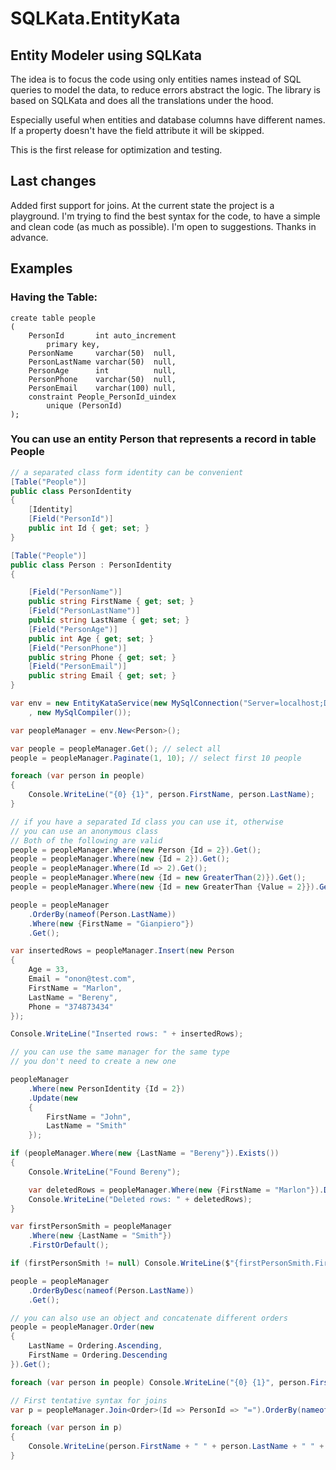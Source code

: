 # SQLKata.EntityKata
## Entity Modeler using SQLKata

The idea is to focus the code using only entities names instead of SQL queries to model the data,
to reduce errors abstract the logic.
The library is based on SQLKata and does all the translations under the hood. 

Especially useful when entities and database columns have different names.
If a property doesn't have the field attribute it will be skipped.

This is the first release for optimization and testing. 

## Last changes
Added first support for joins. 
At the current state the project is a playground. I'm trying to find the best syntax for the code, to have a simple and clean code (as much as possible).
I'm open to suggestions. Thanks in advance.

## Examples
### Having the Table:
``` mysql
create table people
(
    PersonId       int auto_increment
        primary key,
    PersonName     varchar(50)  null,
    PersonLastName varchar(50)  null,
    PersonAge      int          null,
    PersonPhone    varchar(50)  null,
    PersonEmail    varchar(100) null,
    constraint People_PersonId_uindex
        unique (PersonId)
);
```

### You can use an entity Person that represents a record in table People
``` cs
// a separated class form identity can be convenient
[Table("People")]
public class PersonIdentity
{
    [Identity]
    [Field("PersonId")]
    public int Id { get; set; }
}

[Table("People")]
public class Person : PersonIdentity 
{

    [Field("PersonName")]
    public string FirstName { get; set; }
    [Field("PersonLastName")]
    public string LastName { get; set; }
    [Field("PersonAge")]
    public int Age { get; set; }
    [Field("PersonPhone")]
    public string Phone { get; set; }
    [Field("PersonEmail")]
    public string Email { get; set; }
}

var env = new EntityKataService(new MySqlConnection("Server=localhost;Database=entitkatatest;Uid=root;Pwd=;")
    , new MySqlCompiler());

var peopleManager = env.New<Person>();

var people = peopleManager.Get(); // select all 
people = peopleManager.Paginate(1, 10); // select first 10 people

foreach (var person in people)
{
    Console.WriteLine("{0} {1}", person.FirstName, person.LastName);
}

// if you have a separated Id class you can use it, otherwise 
// you can use an anonymous class
// Both of the following are valid    
people = peopleManager.Where(new Person {Id = 2}).Get();
people = peopleManager.Where(new {Id = 2}).Get();
people = peopleManager.Where(Id => 2).Get();
people = peopleManager.Where(new {Id = new GreaterThan(2)}).Get();
people = peopleManager.Where(new {Id = new GreaterThan {Value = 2}}).Get();

people = peopleManager
    .OrderBy(nameof(Person.LastName))
    .Where(new {FirstName = "Gianpiero"})
    .Get();

var insertedRows = peopleManager.Insert(new Person
{
    Age = 33,
    Email = "onon@test.com",
    FirstName = "Marlon",
    LastName = "Bereny",
    Phone = "374873434"
});

Console.WriteLine("Inserted rows: " + insertedRows);

// you can use the same manager for the same type 
// you don't need to create a new one

peopleManager
    .Where(new PersonIdentity {Id = 2})
    .Update(new
    {
        FirstName = "John",
        LastName = "Smith"
    });

if (peopleManager.Where(new {LastName = "Bereny"}).Exists())
{
    Console.WriteLine("Found Bereny");

    var deletedRows = peopleManager.Where(new {FirstName = "Marlon"}).Delete();
    Console.WriteLine("Deleted rows: " + deletedRows);
}

var firstPersonSmith = peopleManager
    .Where(new {LastName = "Smith"})
    .FirstOrDefault();

if (firstPersonSmith != null) Console.WriteLine($"{firstPersonSmith.FirstName} is the first person last name Smith");

people = peopleManager
    .OrderByDesc(nameof(Person.LastName))
    .Get();

// you can also use an object and concatenate different orders
people = peopleManager.Order(new
{
    LastName = Ordering.Ascending,
    FirstName = Ordering.Descending
}).Get();

foreach (var person in people) Console.WriteLine("{0} {1}", person.FirstName, person.LastName);

// First tentative syntax for joins
var p = peopleManager.Join<Order>(Id => PersonId => "=").OrderBy(nameof(Person.LastName)).GetDynamic();

foreach (var person in p)
{
    Console.WriteLine(person.FirstName + " " + person.LastName + " " + person.Notes + " " + person.ItemId);
}

```
